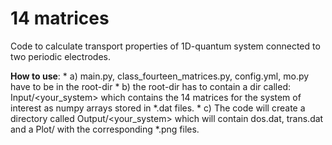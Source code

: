 # 14 matrices

Code to calculate transport properties of 1D-quantum system connected to two periodic electrodes.

**How to use**: 
	* a) main.py, class_fourteen_matrices.py, config.yml, mo.py have to be in the root-dir
        * b) the root-dir has to contain a dir called: Input/<your_system> which contains the 14 matrices for the system of interest as numpy arrays stored in *.dat files.
        * c) The code will create a directory called Output/<your_system> which will contain dos.dat, trans.dat and a Plot/ with the corresponding *.png files.
